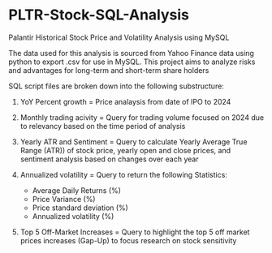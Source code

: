 # PLTR-Stock-SQL-Analysis
Palantir Historical Stock Price and Volatility Analysis using MySQL

The data used for this analysis is sourced from Yahoo Finance data using python to export .csv for use in MySQL. This project aims to analyze risks and advantages for long-term and short-term share holders

SQL script files are broken down into the following substructure:

1. YoY Percent growth = Price analaysis from date of IPO to 2024
  
2. Monthly trading acivity = Query for trading volume focused on 2024 due to relevancy based on the time period of analysis
  
3. Yearly ATR and Sentiment = Query to calculate Yearly Average True Range (ATR)) of stock price, yearly open and close prices, and sentiment analysis based on changes over each year

4. Annualized volatility = Query to return the following Statistics:
   - Average Daily Returns (%)
   - Price Variance (%)
   - Price standard deviation (%)
   - Annualized volatility (%)
                                        

6. Top 5 Off-Market Increases = Query to highlight the top 5 off market prices increases (Gap-Up) to focus research on stock sensitivity



